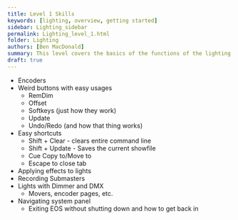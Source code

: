 ```yaml
---
title: Level 1 Skills
keywords: [lighting, overview, getting started]
sidebar: Lighting_sidebar
permalink: Lighting_level_1.html
folder: Lighting
authors: [Ben MacDonald]
summary: This level covers the basics of the functions of the lighting board, as well as what most of the buttons do
draft: true
---
```


- Encoders
- Weird buttons with easy usages
  - RemDim
  - Offset
  - Softkeys (just how they work)
  - Update
  - Undo/Redo (and how that thing works)
- Easy shortcuts
  - Shift + Clear - clears entire command line
  - Shift + Update - Saves the current showfile
  - Cue Copy to/Move to
  - Escape to close tab
- Applying effects to lights
- Recording Submasters
- Lights with Dimmer and DMX
  - Movers, encoder pages, etc.
- Navigating system panel
  - Exiting EOS without shutting down and how to get back in